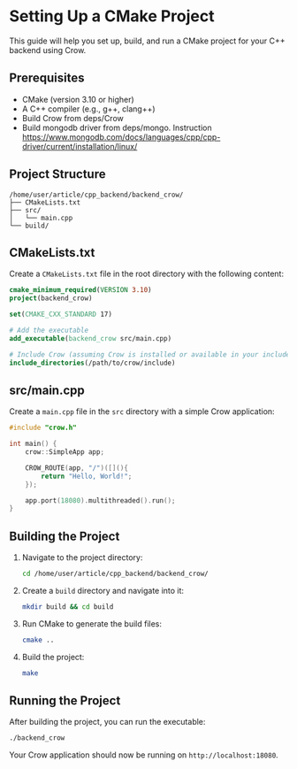 # Setting Up a CMake Project

This guide will help you set up, build, and run a CMake project for your C++ backend using Crow.

## Prerequisites

- CMake (version 3.10 or higher)
- A C++ compiler (e.g., g++, clang++)
- Build Crow from deps/Crow
- Build mongodb driver from deps/mongo. Instruction https://www.mongodb.com/docs/languages/cpp/cpp-driver/current/installation/linux/

## Project Structure

```
/home/user/article/cpp_backend/backend_crow/
├── CMakeLists.txt
├── src/
│   └── main.cpp
└── build/
```

## CMakeLists.txt

Create a `CMakeLists.txt` file in the root directory with the following content:

```cmake
cmake_minimum_required(VERSION 3.10)
project(backend_crow)

set(CMAKE_CXX_STANDARD 17)

# Add the executable
add_executable(backend_crow src/main.cpp)

# Include Crow (assuming Crow is installed or available in your include path)
include_directories(/path/to/crow/include)
```

## src/main.cpp

Create a `main.cpp` file in the `src` directory with a simple Crow application:

```cpp
#include "crow.h"

int main() {
    crow::SimpleApp app;

    CROW_ROUTE(app, "/")([](){
        return "Hello, World!";
    });

    app.port(18080).multithreaded().run();
}
```

## Building the Project

1. Navigate to the project directory:
    ```sh
    cd /home/user/article/cpp_backend/backend_crow/
    ```

2. Create a `build` directory and navigate into it:
    ```sh
    mkdir build && cd build
    ```

3. Run CMake to generate the build files:
    ```sh
    cmake ..
    ```

4. Build the project:
    ```sh
    make
    ```

## Running the Project

After building the project, you can run the executable:

```sh
./backend_crow
```

Your Crow application should now be running on `http://localhost:18080`.